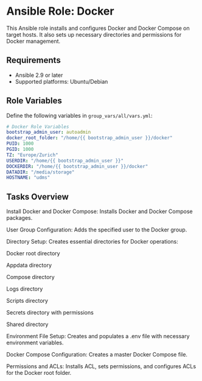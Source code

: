 # Ansible Role: Docker

This Ansible role installs and configures Docker and Docker Compose on target hosts. It also sets up necessary directories and permissions for Docker management.

## Requirements

- Ansible 2.9 or later
- Supported platforms: Ubuntu/Debian

## Role Variables

Define the following variables in `group_vars/all/vars.yml`:

```yaml
# Docker Role Variables
bootstrap_admin_user: autoadmin
docker_root_folder: "/home/{{ bootstrap_admin_user }}/docker"
PUID: 1000
PGID: 1000
TZ: "Europe/Zurich"
USERDIR: "/home/{{ bootstrap_admin_user }}"
DOCKERDIR: "/home/{{ bootstrap_admin_user }}/docker"
DATADIR: "/media/storage"
HOSTNAME: "udms"
```


## Tasks Overview
Install Docker and Docker Compose: Installs Docker and Docker Compose packages.

User Group Configuration: Adds the specified user to the Docker group.

Directory Setup: Creates essential directories for Docker operations:

Docker root directory

Appdata directory

Compose directory

Logs directory

Scripts directory

Secrets directory with permissions

Shared directory

Environment File Setup: Creates and populates a .env file with necessary environment variables.

Docker Compose Configuration: Creates a master Docker Compose file.

Permissions and ACLs: Installs ACL, sets permissions, and configures ACLs for the Docker root folder.
